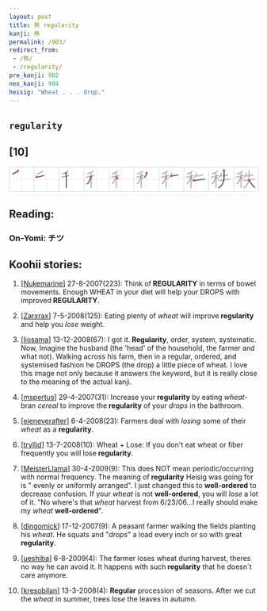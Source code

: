 ```yaml
---
layout: post
title: 秩 regularity
kanji: 秩
permalink: /903/
redirect_from:
 - /秩/
 - /regularity/
pre_kanji: 902
nex_kanji: 904
heisig: "Wheat . . . drop."
---
```


## `regularity`

## [10]

<div class="stroke"><img src="../images/E7A7A9.png" /></div>

## Reading:

### On-Yomi: チツ

## Koohii stories:

1) [<a href="http://kanji.koohii.com/profile/Nukemarine">Nukemarine</a>] 27-8-2007(223): Think of<strong> REGULARITY</strong> in terms of bowel movements. Enough WHEAT in your diet will help your DROPS with improved<strong> REGULARITY</strong>. 

2) [<a href="http://kanji.koohii.com/profile/Zarxrax">Zarxrax</a>] 7-5-2008(125): Eating plenty of <em>wheat</em> will improve<strong> regularity</strong> and help you <em>lose</em> weight. 

3) [<a href="http://kanji.koohii.com/profile/liosama">liosama</a>] 13-12-2008(67): I got it.<strong> Regularity</strong>, order, system, systematic. Now, Imagine the husband (the &#039;head&#039; of the household, the farmer and what not). Walking across his farm, then in a regular, ordered, and systemised fashion he DROPS (the drop) a little piece of wheat. I love this image not only because it answers the keyword, but it is really close to the meaning of the actual kanji. 

4) [<a href="http://kanji.koohii.com/profile/mspertus">mspertus</a>] 29-4-2007(31): Increase your<strong> regularity</strong> by eating <em>wheat</em>-bran <em>cereal</em> to improve the<strong> regularity</strong> of your <em>drops</em> in the bathroom. 

5) [<a href="http://kanji.koohii.com/profile/eieneverafter">eieneverafter</a>] 6-4-2008(23): Farmers deal with <em>losing</em> some of their <em>wheat</em> as a <strong>regularity</strong>. 

6) [<a href="http://kanji.koohii.com/profile/tryllid">tryllid</a>] 13-7-2008(10): Wheat + Lose: If you don&#039;t eat wheat or fiber frequently you will lose<strong> regularity</strong>. 

7) [<a href="http://kanji.koohii.com/profile/MeisterLlama">MeisterLlama</a>] 30-4-2009(9): This does NOT mean periodic/occurring with normal frequency. The meaning of<strong> regularity</strong> Heisig was going for is &quot; evenly or uniformly arranged&quot;. I just changed this to <strong>well-ordered</strong> to decrease confusion. If your <em>wheat</em> is not <strong>well-ordered</strong>, you will <em>lose</em> a lot of it. &quot;No where&#039;s that <em>wheat</em> harvest from 6/23/06...I really should make my <em>wheat</em> <strong>well-ordered</strong>&quot;. 

8) [<a href="http://kanji.koohii.com/profile/dingomick">dingomick</a>] 17-12-2007(9): A peasant farmer walking the fields planting his <em>wheat</em>. He squats and &quot;<em>drops</em>&quot; a load every inch or so with great <strong>regularity</strong>. 

9) [<a href="http://kanji.koohii.com/profile/ueshiba">ueshiba</a>] 6-8-2009(4): The farmer loses wheat during harvest, theres no way he can avoid it. It happens with such<strong> regularity</strong> that he doesn´t care anymore. 

10) [<a href="http://kanji.koohii.com/profile/kresobilan">kresobilan</a>] 13-3-2008(4): <strong>Regular</strong> procession of seasons. After we cut the <em>wheat</em> in summer, trees <em>lose</em> the leaves in autumn. 
